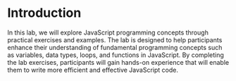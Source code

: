 # Introduction

In this lab, we will explore JavaScript programming concepts through practical exercises and examples. The lab is designed to help participants enhance their understanding of fundamental programming concepts such as variables, data types, loops, and functions in JavaScript. By completing the lab exercises, participants will gain hands-on experience that will enable them to write more efficient and effective JavaScript code.
